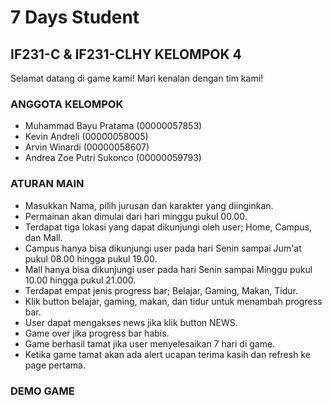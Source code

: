 # 7 Days Student
## IF231-C & IF231-CLHY KELOMPOK 4

Selamat datang di game kami!
Mari kenalan dengan tim kami!

### ANGGOTA KELOMPOK
- Muhammad Bayu Pratama (00000057853)
- Kevin Andreli (00000058005)
- Arvin Winardi (00000058607)
- Andrea Zoe Putri Sukonco (00000059793)

### ATURAN MAIN
- Masukkan Nama, pilih jurusan dan karakter yang diinginkan.
- Permainan akan dimulai dari hari minggu pukul 00.00.
- Terdapat tiga lokasi yang dapat dikunjungi oleh user; Home, Campus, dan Mall.
- Campus hanya bisa dikunjungi user pada hari Senin sampai Jum'at pukul 08.00 hingga pukul 19.00.
- Mall hanya bisa dikunjungi user pada hari Senin sampai Minggu pukul 10.00 hingga pukul 21.000.
- Terdapat empat jenis progress bar; Belajar, Gaming, Makan, Tidur.
- Klik button belajar, gaming, makan, dan tidur untuk menambah progress bar.
- User dapat mengakses news jika klik button NEWS.
- Game over jika progress bar habis.
- Game berhasil tamat jika user menyelesaikan 7 hari di game.
- Ketika game tamat akan ada alert ucapan terima kasih dan refresh ke page pertama.

### DEMO GAME
